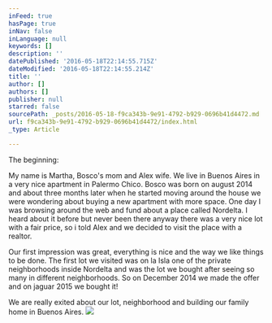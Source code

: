 ```yaml
---
inFeed: true
hasPage: true
inNav: false
inLanguage: null
keywords: []
description: ''
datePublished: '2016-05-18T22:14:55.715Z'
dateModified: '2016-05-18T22:14:55.214Z'
title: ''
author: []
authors: []
publisher: null
starred: false
sourcePath: _posts/2016-05-18-f9ca343b-9e91-4792-b929-0696b41d4472.md
url: f9ca343b-9e91-4792-b929-0696b41d4472/index.html
_type: Article

---
```

The beginning:  

My name is Martha, Bosco's mom and Alex wife. We live in Buenos Aires in a very nice apartment in Palermo Chico. Bosco was born on august 2014 and about three months later when he started moving around the house we were wondering about buying a new apartment with more space. One day I was browsing around the web and fund about a place called Nordelta. I heard about it before but never been there anyway there was a very nice lot with a fair price, so i told Alex and we decided to visit the place with a realtor. 

Our first impression was great, everything is nice and the way we like things to be done. The first lot we visited was on la Isla one of the private neighborhoods inside Nordelta and was the lot we bought after seeing so many in different neighborhoods. So on December 2014 we made the offer and on jaguar 2015 we bought it! 

We are really exited about our lot, neighborhood and building our
family home in Buenos Aires.
![](https://the-grid-user-content.s3-us-west-2.amazonaws.com/5896fb53-a103-4edf-a6b6-95c3b6fedaf2.jpg)